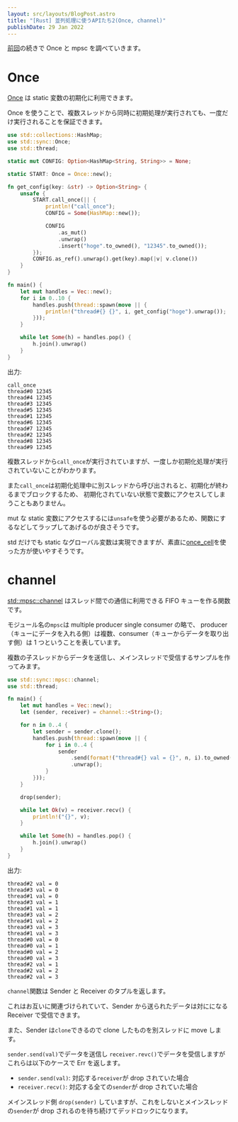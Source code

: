 ```yaml
---
layout: src/layouts/BlogPost.astro
title: "[Rust] 並列処理に使うAPIたち2(Once, channel)"
publishDate: 29 Jan 2022
---
```


[前回](https://blog.take4s5i.dev/posts/2022/rust-std-sync/)の続きで Once と mpsc を調べていきます。

# Once

[Once](https://doc.rust-lang.org/stable/std/sync/struct.Once.html) は static 変数の初期化に利用できます。

Once を使うことで、複数スレッドから同時に初期処理が実行されても、一度だけ実行されることを保証できます。

```rust
use std::collections::HashMap;
use std::sync::Once;
use std::thread;

static mut CONFIG: Option<HashMap<String, String>> = None;

static START: Once = Once::new();

fn get_config(key: &str) -> Option<String> {
    unsafe {
        START.call_once(|| {
            println!("call_once");
            CONFIG = Some(HashMap::new());

            CONFIG
                .as_mut()
                .unwrap()
                .insert("hoge".to_owned(), "12345".to_owned());
        });
        CONFIG.as_ref().unwrap().get(key).map(|v| v.clone())
    }
}

fn main() {
    let mut handles = Vec::new();
    for i in 0..10 {
        handles.push(thread::spawn(move || {
            println!("thread#{} {}", i, get_config("hoge").unwrap());
        }));
    }

    while let Some(h) = handles.pop() {
        h.join().unwrap()
    }
}
```

出力:

```
call_once
thread#0 12345
thread#4 12345
thread#3 12345
thread#5 12345
thread#1 12345
thread#6 12345
thread#7 12345
thread#2 12345
thread#8 12345
thread#9 12345
```

複数スレッドから`call_once`が実行されていますが、一度しか初期化処理が実行されていないことがわかります。

また`call_once`は初期化処理中に別スレッドから呼び出されると、初期化が終わるまでブロックするため、
初期化されていない状態で変数にアクセスしてしまうこともありません。

mut な static 変数にアクセスするには`unsafe`を使う必要があるため、関数にするなどしてラップしてあげるのが良さそうです。

std だけでも static なグローバル変数は実現できますが、素直に[once_cell](https://crates.io/crates/once_cell)を使った方が使いやすそうです。

# channel

[std::mpsc::channel](https://doc.rust-lang.org/stable/std/sync/mpsc/fn.channel.html) はスレッド間での通信に利用できる FIFO キューを作る関数です。

モジュール名の`mpsc`は multiple producer single consumer の略で、
producer（キューにデータを入れる側）は複数、consumer（キューからデータを取り出す側）は 1 つということを表しています。

複数の子スレッドからデータを送信し、メインスレッドで受信するサンプルを作ってみます。

```rust
use std::sync::mpsc::channel;
use std::thread;

fn main() {
    let mut handles = Vec::new();
    let (sender, receiver) = channel::<String>();

    for n in 0..4 {
        let sender = sender.clone();
        handles.push(thread::spawn(move || {
            for i in 0..4 {
                sender
                    .send(format!("thread#{} val = {}", n, i).to_owned())
                    .unwrap();
            }
        }));
    }

    drop(sender);

    while let Ok(v) = receiver.recv() {
        println!("{}", v);
    }

    while let Some(h) = handles.pop() {
        h.join().unwrap()
    }
}
```

出力:

```
thread#2 val = 0
thread#3 val = 0
thread#1 val = 0
thread#3 val = 1
thread#1 val = 1
thread#3 val = 2
thread#1 val = 2
thread#3 val = 3
thread#1 val = 3
thread#0 val = 0
thread#0 val = 1
thread#0 val = 2
thread#0 val = 3
thread#2 val = 1
thread#2 val = 2
thread#2 val = 3
```

`channel`関数は Sender と Receiver のタプルを返します。

これはお互いに関連づけられていて、Sender から送られたデータは対にになる Receiver で受信できます。

また、Sender は`clone`できるので clone したものを別スレッドに move します。

`sender.send(val)`でデータを送信し `receiver.revc()`でデータを受信しますがこれらは以下のケースで Err を返します。

- `sender.send(val)`: 対応する`receiver`が drop されていた場合
- `receiver.recv()`: 対応する全ての`sender`が drop されていた場合

メインスレッド側 `drop(sender)` していますが、これをしないとメインスレッドの`sender`が drop されるのを待ち続けてデッドロックになります。
